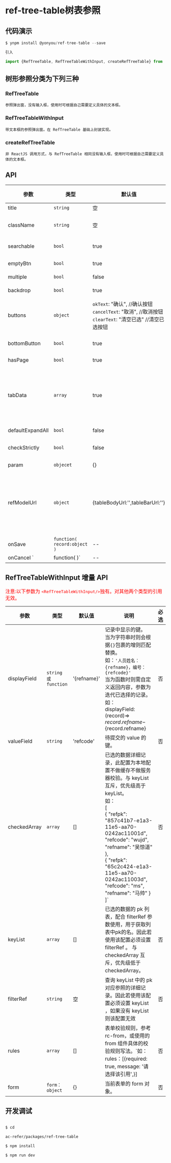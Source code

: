 # ref-tree-table树表参照

## 代码演示


```javascript
$ ynpm install @yonyou/ref-tree-table --save

引入

import {RefTreeTable, RefTreeTableWithInput, createRefTreeTable} from '@yonyou/ref-tree-table';

```


## 树形参照分类为下列三种

### RefTreeTable
    
    参照弹出窗，没有输入框，使用时可根据自己需要定义具体的文本框。

### RefTreeTableWithInput
    
    带文本框的参照弹出窗。在 RefTreeTable 基础上封装实现。

### createRefTreeTable
    
    非 ReactJS 调用方式，与 RefTreeTable 相同没有输入框，使用时可根据自己需要定义具体的文本框。



## API

参数 | 类型 |默认值| 说明 | 必选
---|---|--- | --- | ---
title |``string``|空 |打开上传的模态框显示的标题文字 | 否
className |`string`|空 | 参照class样式，作用于弹出层和 RefMultipleSelectionWithInput 输入框的样式，默认为空。 | 否
searchable |`bool`|true |是否显示搜索框，弹出层是否带有搜索框，true 显示，false 不显示。 | 否
emptyBtn |`bool`|true |是否显示清空按钮，true 显示，false 不显示 | 否
multiple |`bool`| false |是否单选， true 单选，false 多选 | 否
backdrop |`bool`| true |弹出层是否有模态层，true 显示，false 不显示 | 否
buttons |`object`| `okText`: "确认", //确认按钮<br/>`cancelText`: "取消", //取消按钮<br/>`clearText`: "清空已选" //清空已选按钮|弹出层工具栏三个按钮的文字，若 bottomButton 为 true 则该配置无效。| 否
bottomButton |`bool`|true | 是否显示弹出层下边框工具栏， false true 显示`注意该属性为临时兼容配置后期可能随时会弃用` | 否
hasPage |`bool`|true |是否有分页条，true 有，false 没有 | 否
tabData |`array`|true |当参照有多个类型的数据时可启用tab标签页来区分，当个点击页签的时候，会根据配置的key再去查询。如：<br />[<br />{"title":"常用","key":"commonUse"},<br /> {"title":"全部","key":"total"},<br />{"title":"推荐","key":"recommed"}<br />] | 否
defaultExpandAll |`bool`|false |展开所有节点 true 展开，false 不展开 | 否
checkStrictly |`bool`|false|heckable状态下节点选择完全受控（父子节点选中状态不再关联）, false 关联选择，true 不关联| 否
param |`objecet`|{} |接口请求参数 | 是
refModelUrl |`object`|{tableBodyUrl:'',tableBarUrl:''} |弹出层数据接口地址，为了兼容其他参照保留了多连接配置。<br/>如：<br/>{ <br/> treeUrl: '/api/user/treeUrl.json',<br/>tableBodyUrl:'blobRefTreeTableGrid',//表体请求<br />tableBarUrl:'refInfo',//表头请求<br />} | 是
onSave |`function( record:object )`|-- |保存回调函数，返回已选择的记录详细数据。 | 否
onCancel `|function(  )`|-- |关闭弹出层 | 否

## RefTreeTableWithInput 增量 API
<span style="color: red; font-size: 15px;">注意:以下参数为 `<RefTreeTableWithInput/>`独有。对其他两个类型的引用无效。</span>

参数 | 类型 |默认值| 说明 | 必选
---|---|--- | --- | ---
displayField |<code>string 或 function</code>|'{refname}' |记录中显示的键。<br/>当为字符串时则会根据`{}`包裹的增则匹配替换。<br/>如：`'人员姓名：{refname}，编号：{refcode}'`<br/>当为函数时则需自定义返回内容，参数为迭代已选择的记录。<br/>如：<br/>displayField: (record)=>  ${record.refname}-${record.refname}| 否
valueField |``string``|'refcode' |待提交的 value 的键。 | 否
checkedArray|`array`|[]|已选的数据详细记录，此配置为本地配置不做缓存不做服务器校验。与 keyList 互斥，优先级高于 keyList。<br/>如：<br/>[<br/>{ "refpk": "857c41b7-e1a3-11e5-aa70-0242ac11001d", "refcode": "wujd", "refname": "吴惊道" },<br/> { "refpk": "65c2c424-e1a3-11e5-aa70-0242ac11003d", "refcode": "ms", "refname": "马帅" }<br/>]`|否
keyList| `array`|[]| 已选的数据的 pk 列表，配合 filterRef 参数使用，用于获取列表中pk的名。因此若使用该配置必须设置 filterRef 。 与 checkedArray 互斥，优先级低于 checkedArray。| 否
filterRef| ``string``|空|查询 keyList 中的 pk 对应参照的详细记录。因此若使用该配置必须设置 keyList ，如果没有 keyList 则该配置无效|否
rules|`array`|[]|表单校验规则，参考 rc-from，或使用的 from 组件具体的校验规则写法。`如： rules：[{required: true, message: '请选择该引用',}]|否
form|`form：object`|{}|当前表单的 form 对象。|否

## 开发调试

```sh

$ cd 

ac-refer/packages/ref-tree-table

$ npm install

$ npm run dev

```